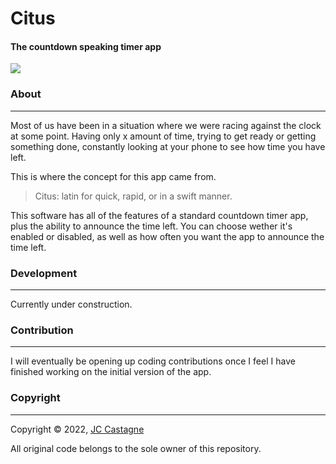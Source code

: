 # Citus
#### The countdown speaking timer app

![](https://i.imgur.com/mXQi8WZ.png)

### About
_________

Most of us have been in a situation where we were racing against the clock at some point. Having only x amount of time, trying to get ready or getting something done, constantly looking at your phone to see how time you have left.

This is where the concept for this app came from.
> Citus: latin for quick, rapid, or in a swift manner.

This software has all of the features of a standard countdown timer app, plus the ability to announce the time left. You can choose wether it's enabled or disabled, as well as how often you want the app to announce the time left.


### Development
_________

Currently under construction.

### Contribution
_________

I will eventually be opening up coding contributions once I feel I have finished working on the initial version of the app.

### Copyright
_________

Copyright © 2022, [JC Castagne](https://JCcastagne.com)

All original code belongs to the sole owner of this repository.
